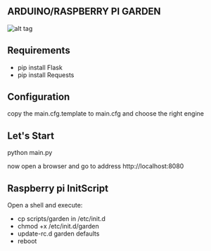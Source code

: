 ARDUINO/RASPBERRY PI GARDEN
---------------------------
![alt tag](https://raw.github.com/sangallimarco/arduino_raspberry_garden_ui/master/static/img/screenshot_status.png)

Requirements
------------
* pip install Flask
* pip install Requests

Configuration
-------------
copy the main.cfg.template to main.cfg and choose the right engine

Let's Start
-----------
python main.py

now open a browser and go to address http://localhost:8080

Raspberry pi InitScript
-----------------------
Open a shell and execute:

* cp scripts/garden in /etc/init.d
* chmod +x /etc/init.d/garden
* update-rc.d garden defaults
* reboot


